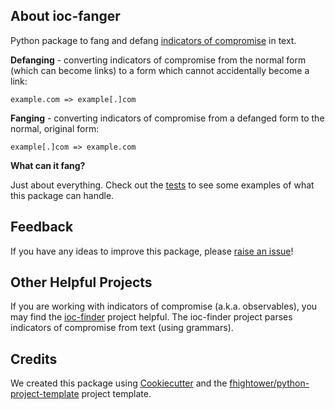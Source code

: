 ## About ioc-fanger

Python package to fang and defang [indicators of compromise](https://digitalguardian.com/blog/what-are-indicators-compromise) in text.

**Defanging** - converting indicators of compromise from the normal form (which can become links) to a form which cannot accidentally become a link:

`example.com => example[.]com`

**Fanging** - converting indicators of compromise from a defanged form to the normal, original form:

`example[.]com => example.com`

**What can it fang?**

Just about everything. Check out the [tests](https://github.com/ioc-fang/ioc_fanger/blob/master/tests/test_ioc_fanger.py) to see some examples of what this package can handle.

## Feedback

If you have any ideas to improve this package, please [raise an issue](https://github.com/ioc-fang/ioc-fanger/issues)!

## Other Helpful Projects

If you are working with indicators of compromise (a.k.a. observables), you may find the [ioc-finder](https://github.com/fhightower/ioc-finder) project helpful. The ioc-finder project parses indicators of compromise from text (using grammars).

## Credits

We created this package using [Cookiecutter](https://github.com/audreyr/cookiecutter) and the [fhightower/python-project-template](https://github.com/fhightower/python-project-template) project template.
